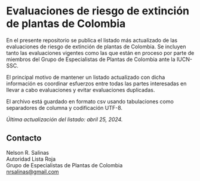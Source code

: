 # Evaluaciones de riesgo de extinción de plantas de Colombia

En el presente repositorio se publica el listado más actualizado de las evaluaciones
de riesgo de extinción de plantas de Colombia. Se incluyen tanto las evaluaciones
vigentes como las que están en proceso por parte de miembros del Grupo de 
Especialistas de Plantas de Colombia ante la IUCN-SSC.

El principal motivo de mantener un listado actualizado con dicha información es 
coordinar esfuerzos entre todas las partes interesadas en llevar a cabo evaluaciones
y evitar evaluaciones duplicadas.

El archivo está guardado en formato csv usando tabulaciones como separadores de 
columna y codificación UTF-8.

_Última actualización del listado: abril 25, 2024._

## Contacto

Nelson R. Salinas  
Autoridad Lista Roja  
Grupo de Especialistas de Plantas de Colombia  
nrsalinas@gmail.com  

